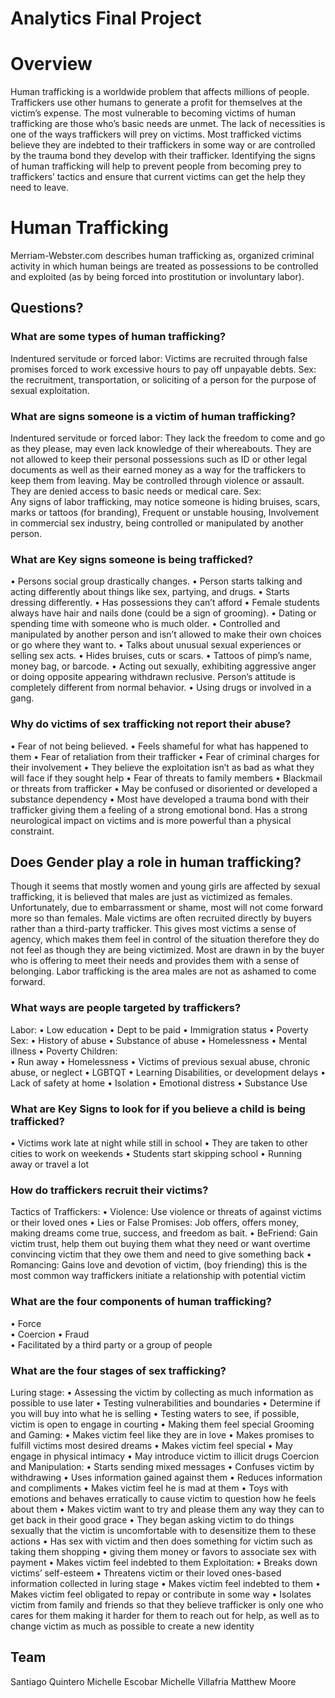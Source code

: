 # Analytics Final Project

# Overview
Human trafficking is a worldwide problem that affects millions of people. Traffickers use other humans to generate a profit for themselves at the victim’s expense. The most vulnerable to becoming victims of human trafficking are those who’s basic needs are unmet. The lack of necessities is one of the ways traffickers will prey on victims. Most trafficked victims believe they are indebted to their traffickers in some way or are controlled by the trauma bond they develop with their trafficker. Identifying the signs of human trafficking will help to prevent people from becoming prey to traffickers’ tactics and ensure that current victims can get the help they need to leave.

# Human Trafficking
Merriam-Webster.com describes human trafficking as, organized criminal activity in which human beings are treated as possessions to be controlled and exploited (as by being forced into prostitution or involuntary labor).
## Questions?
### What are some types of human trafficking?
Indentured servitude or forced labor: Victims are recruited through false promises forced to work excessive hours to pay off unpayable debts. 
Sex: the recruitment, transportation, or soliciting of a person for the purpose of sexual exploitation. 

### What are signs someone is a victim of human trafficking?
Indentured servitude or forced labor: 
They lack the freedom to come and go as they please, may even lack knowledge of their whereabouts.  They are not allowed to keep their personal possessions such as ID or other legal documents as well as their earned money as a way for the traffickers to keep them from leaving. May be controlled through violence or assault. They are denied access to basic needs or medical care. 
Sex:  
Any signs of labor trafficking, may notice someone is hiding bruises, scars, marks or tattoos (for branding), Frequent or unstable housing, Involvement in commercial sex industry, being controlled or manipulated by another person.

### What are Key signs someone is being trafficked?
•	Persons social group drastically changes.
•	Person starts talking and acting differently about things like sex, partying, and drugs.
•	Starts dressing differently. 
•	Has possessions they can’t afford
•	Female students always have hair and nails done (could be a sign of grooming).
•	Dating or spending time with someone who is much older. 
•	Controlled and manipulated by another person and isn’t allowed to make their own choices or go where they want to. 
•	Talks about unusual sexual experiences or selling sex acts. 
•	Hides bruises, cuts or scars.
•	Tattoos of pimp’s name, money bag, or barcode.
•	Acting out sexually, exhibiting aggressive anger or doing opposite appearing withdrawn reclusive. Person’s attitude is completely different from normal behavior.
•	Using drugs or involved in a gang.

### Why do victims of sex trafficking not report their abuse?
•	Fear of not being believed.
•	Feels shameful for what has happened to them
•	Fear of retaliation from their trafficker
•	Fear of criminal charges for their involvement
•	They believe the exploitation isn’t as bad as what they will face if they sought help
•	Fear of threats to family members
•	Blackmail or threats from trafficker
•	May be confused or disoriented or developed a substance dependency
•	Most have developed a trauma bond with their trafficker giving them a feeling of a strong emotional bond. Has a strong neurological impact on victims and is more powerful than a physical constraint. 

## Does Gender play a role in human trafficking?
Though it seems that mostly women and young girls are affected by sexual trafficking, it is believed that males are just as victimized as females. Unfortunately, due to embarrassment or shame, most will not come forward more so than females. Male victims are often recruited directly by buyers rather than a third-party trafficker. This gives most victims a sense of agency, which makes them feel in control of the situation therefore they do not feel as though they are being victimized. Most are drawn in by the buyer who is offering to meet their needs and provides them with a sense of belonging. Labor trafficking is the area males are not as ashamed to come forward.

### What ways are people targeted by traffickers?
Labor:
•	Low education
•	Dept to be paid
•	Immigration status 
•	Poverty
Sex:
•	History of abuse
•	Substance of abuse
•	Homelessness
•	Mental illness
•	Poverty
Children:  
•	Run away 
•	Homelessness
•	Victims of previous sexual abuse, chronic abuse, or neglect
•	LGBTQT
•	Learning Disabilities, or development delays
•	Lack of safety at home
•	Isolation
•	Emotional distress
•	Substance Use 

### What are Key Signs to look for if you believe a child is being trafficked?
•	Victims work late at night while still in school
•	They are taken to other cities to work on weekends
•	Students start skipping school
•	Running away or travel a lot

### How do traffickers recruit their victims?
Tactics of Traffickers:
•	Violence: Use violence or threats of against victims or their loved ones
•	Lies or False Promises: Job offers, offers money, making dreams come true, success, and freedom as bait. 
•	BeFriend: Gain victim trust, help them out buying them what they need or want overtime convincing victim that they owe them and need to give something back 
•	Romancing: Gains love and devotion of victim, (boy friending) this is the most common way traffickers initiate a relationship with potential victim

### What are the four components of human trafficking?
•	Force 			
•	Coercion
•	Fraud 			
•	Facilitated by a third party or a group of people

### What are the four stages of sex trafficking?
Luring stage:
•	Assessing the victim by collecting as much information as possible to use later
•	Testing vulnerabilities and boundaries
•	Determine if you will buy into what he is selling 
•	Testing waters to see, if possible, victim is open to engage in courting
•	Making them feel special
Grooming and Gaming:
•	Makes victim feel like they are in love
•	Makes promises to fulfill victims most desired dreams
•	Makes victim feel special
•	May engage in physical intimacy
•	May introduce victim to illicit drugs
Coercion and Manipulation:
•	Starts sending mixed messages
•	Confuses victim by withdrawing
•	Uses information gained against them
•	Reduces information and compliments
•	Makes victim feel he is mad at them
•	Toys with emotions and behaves erratically to cause victim to question how he feels about them
•	Makes victim want to try and please them any way they can to get back in their good grace
•	They began asking victim to do things sexually that the victim is uncomfortable with to desensitize them to these actions
•	Has sex with victim and then does something for victim such as taking them shopping
•	giving them money or favors to associate sex with payment
•	Makes victim feel indebted to them
Exploitation:
•	Breaks down victims’ self-esteem
•	Threatens victim or their loved ones-based information collected in luring stage
•	Makes victim feel indebted to them
•	Makes victim feel obligated to repay or contribute in some way
•	Isolates victim from family and friends so that they believe trafficker is only one who cares for them making it harder for them to reach out for help, as well as to change victim as much as possible to create a new identity 


## Team
Santiago Quintero
Michelle Escobar
Michelle Villafria
Matthew Moore
